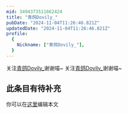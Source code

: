 ```yaml
---
mid: 3494373511662424
title: "青鸽Dovily_"
pubDate: "2024-11-04T11:26:46.821Z"
updatedDate: "2024-11-04T11:26:46.821Z"
profile:
  {
    Nickname: ["青鸽Dovily_"],
  }
---
```


关注[青鸽Dovily_](https://space.bilibili.com/3494373511662424)谢谢喵~ 关注[青鸽Dovily_](https://space.bilibili.com/3494373511662424)谢谢喵~

## 此条目有待补充
你可以在[这里](https://github.com/Yuhanawa/VTuber.ICU-Content/edit/master/v/青鸽Dovily_/index.md)编辑本文
